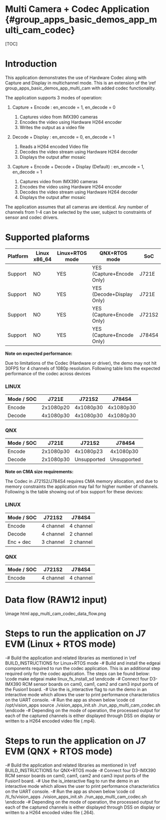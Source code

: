 # Multi Camera + Codec Application {#group_apps_basic_demos_app_multi_cam_codec}

[TOC]

# Introduction

This application demonstrates the use of Hardware Codec along with Capture and Display in multichannel mode. This is an extension of the \ref group_apps_basic_demos_app_multi_cam with added codec functionality.

The application supports 3 modes of operation:

1. Capture + Encode : en_encode = 1, en_decode = 0

   1. Captures video from IMX390 cameras
   2. Encodes the video using Hardware H264 encoder
   3. Writes the output as a video file

2. Decode  + Display : en_encode = 0, en_decode = 1 

   1. Reads a H264 encoded Video file
   2. Decodes the video stream using Hardware H264 decoder
   3. Displays the output after mosaic

3. Capture + Encode + Decode + Display (Default) :  en_encode = 1, en_decode = 1

   1. Captures video from IMX390 cameras
   2. Encodes the video using Hardware H264 encoder
   3. Decodes the video stream using Hardware H264 decoder
   4. Displays the output after mosaic

The application assumes that all cameras are identical.
Any number of channels from 1-4 can be selected by the user, subject to constraints of sensor and codec drivers. 


# Supported plaforms

Platform  | Linux x86_64 | Linux+RTOS mode | QNX+RTOS mode               | SoC
----------|--------------|-----------------|-----------------------------|----
Support   | NO           | YES             |  YES (Capture+Encode Only)  | J721E
Support   | NO           | YES             |  YES (Decode+Display Only)  | J721E
Support   | NO           | YES             |  YES (Capture+Encode Only)  | J721S2
Support   | NO           | YES             |  YES (Capture+Encode Only)  | J784S4

**Note on expected performance:**

Due to limitations of the Codec (Hardware or driver), the demo may not hit 30FPS for 4 channels of 1080p resolution. Following table lists the expected performance of the codec across devices

### LINUX

Mode / SOC  |   J721E   |   J721S2    |   J784S4    |
------------|-----------|-------------|-------------|
Encode      | 2x1080p20 | 4x1080p30   | 4x1080p30   |
Decode      | 4x1080p30 | 4x1080p30   | 4x1080p30   |

### QNX

Mode / SOC  |   J721E   |   J721S2    |   J784S4    |
------------|-----------|-------------|-------------|
Encode      | 2x1080p30 | 4x1080p23   | 4x1080p30   |
Decode      | 2x1080p30 | Unsupported | Unsupported |

**Note on CMA size requirements:**

The Codec in J721S2/J784S4 requires CMA memory allocation, and due to memory constraints the application may fail for higher number of channels. Following is the table showing out of box support for these devices:

### LINUX

Mode / SOC  |   J721S2  |   J784S4  |
------------|-----------|-----------|
Encode      | 4 channel | 4 channel |
Decode      | 4 channel | 2 channel |
Enc + dec   | 3 channel | 2 channel |

### QNX

Mode / SOC  |   J721S2  |   J784S4  |
------------|-----------|-----------|
Encode      | 4 channel | 4 channel |

# Data flow (RAW12 input)

\image html app_multi_cam_codec_data_flow.png

# Steps to run the application on J7 EVM (Linux + RTOS mode)

-# Build the application and related libraries as mentioned in \ref BUILD_INSTRUCTIONS for Linux+RTOS mode
-# Build and install the edgeai components required to run the codec application.  This is an additional step
   required only for the codec application.  The steps can be found below:
   \code
   make edgeai
   make linux_fs_install_sd
   \endcode
-# Connect four D3-IMX390 RCM sensor boards on cam0, cam1, cam2 and cam3 input ports of the Fusion1 board.
-# Use the is_interactive flag to run the demo in an interactive mode which allows the user to print performance characteristics on the UART console.
-# Run the app as shown below
   \code
   cd /opt/vision_apps
   source ./vision_apps_init.sh
   ./run_app_multi_cam_codec.sh
   \endcode
-# Depending on the mode of operation, the processed output for each of the captured channels is either displayed through DSS on display or written to a H264 encoded video file (.mp4).

# Steps to run the application on J7 EVM (QNX + RTOS mode)

-# Build the application and related libraries as mentioned in \ref BUILD_INSTRUCTIONS for QNX+RTOS mode
-# Connect four D3-IMX390 RCM sensor boards on cam0, cam1, cam2 and cam3 input ports of the Fusion1 board.
-# Use the is_interactive flag to run the demo in an interactive mode which allows the user to print performance characteristics on the UART console.
-# Run the app as shown below
   \code
   cd /ti_fs/vision_apps
   ./vision_apps_init.sh
   ./run_app_multi_cam_codec.sh
   \endcode
-# Depending on the mode of operation, the processed output for each of the captured channels is either displayed through DSS on display or written to a H264 encoded video file (.264).

